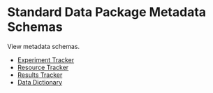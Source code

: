 # Standard Data Package Metadata Schemas

View metadata schemas.

* [Experiment Tracker](md_experiment_tracker.md)
* [Resource Tracker](md_resource_tracker.md)
* [Results Tracker](md_results_tracker.md)
* [Data Dictionary](md_data_dict.md)